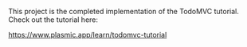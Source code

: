 This project is the completed implementation of the TodoMVC tutorial. Check out the tutorial here:

https://www.plasmic.app/learn/todomvc-tutorial
